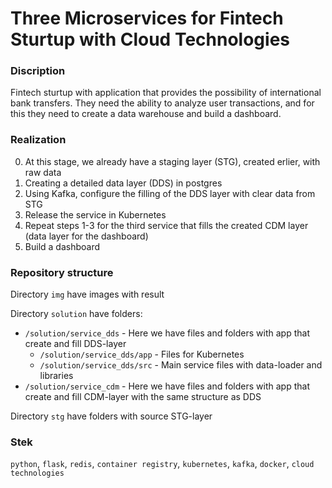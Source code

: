 # Three Microservices for Fintech Sturtup with Cloud Technologies

### Discription

Fintech sturtup with application that provides the possibility of international bank transfers.
They need the ability to analyze user transactions, and for this they need to create a data warehouse and build a dashboard.

### Realization

0. At this stage, we already have a staging layer (STG), created erlier, with raw data
1. Creating a detailed data layer (DDS) in postgres
2. Using Kafka, configure the filling of the DDS layer with clear data from STG
3. Release the service in Kubernetes
4. Repeat steps 1-3 for the third service that fills the created CDM layer (data layer for the dashboard)
5. Build a dashboard

### Repository structure

Directory `img` have images with result

Directory `solution` have folders:
- `/solution/service_dds` - Here we have files and folders with app that create and fill DDS-layer
  - `/solution/service_dds/app` - Files for Kubernetes
  - `/solution/service_dds/src` - Main service files with data-loader and libraries
- `/solution/service_cdm` - Here we have files and folders with app that create and fill CDM-layer with the same structure as DDS

Directory `stg` have folders with source STG-layer

### Stek

`python`, `flask`, `redis`, `container registry`, `kubernetes`, `kafka`, `docker`, `cloud technologies`
